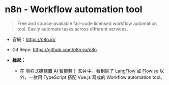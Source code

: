 # n8n - Workflow automation tool

> Free and source-available fair-code licensed workflow automation tool. Easily automate tasks across different services.

- 官網：https://n8n.io/
- Git Repo: https://github.com/n8n-io/n8n

- **緣起：**
  - 在 [零程式碼建置 AI 智能體！](https://www.youtube.com/watch?v=hE_CeOUY2h0&t=470s) 影片中，看到除了 [LangFlow](https://github.com/langflow-ai/langflow) 或 [Flowise](https://github.com/FlowiseAI/Flowise) 以外，一款用 TypeScript 搭配 Vue.js 寫成的 Workflow automation tool。